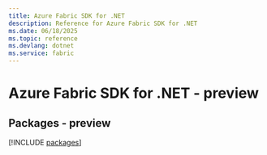 ```yaml
---
title: Azure Fabric SDK for .NET
description: Reference for Azure Fabric SDK for .NET
ms.date: 06/18/2025
ms.topic: reference
ms.devlang: dotnet
ms.service: fabric
---
```

# Azure Fabric SDK for .NET - preview
## Packages - preview
[!INCLUDE [packages](fabric-index.md)]